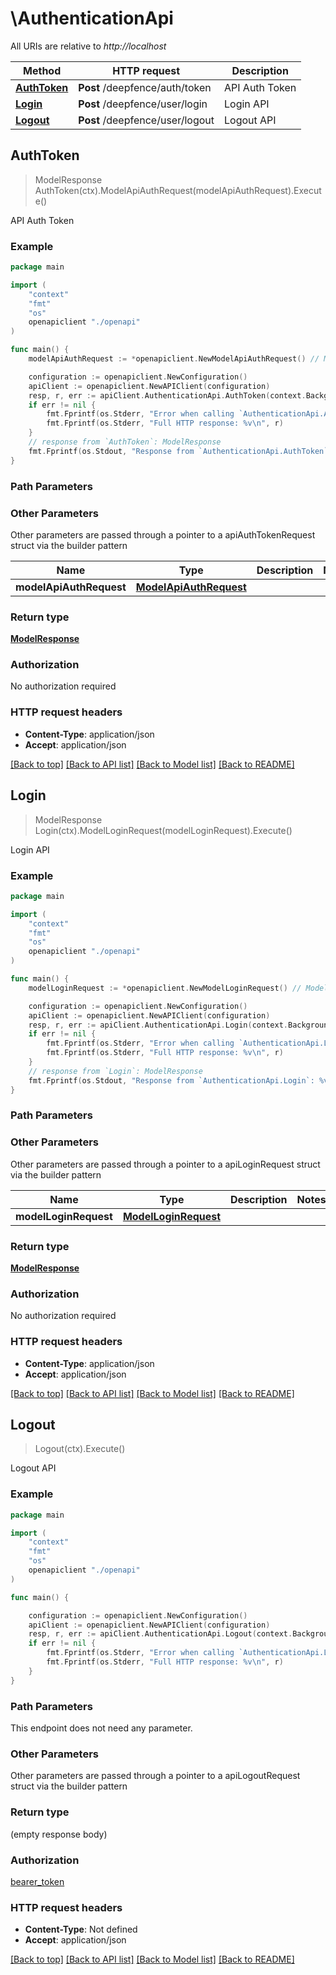 # \AuthenticationApi

All URIs are relative to *http://localhost*

Method | HTTP request | Description
------------- | ------------- | -------------
[**AuthToken**](AuthenticationApi.md#AuthToken) | **Post** /deepfence/auth/token | API Auth Token
[**Login**](AuthenticationApi.md#Login) | **Post** /deepfence/user/login | Login API
[**Logout**](AuthenticationApi.md#Logout) | **Post** /deepfence/user/logout | Logout API



## AuthToken

> ModelResponse AuthToken(ctx).ModelApiAuthRequest(modelApiAuthRequest).Execute()

API Auth Token



### Example

```go
package main

import (
    "context"
    "fmt"
    "os"
    openapiclient "./openapi"
)

func main() {
    modelApiAuthRequest := *openapiclient.NewModelApiAuthRequest() // ModelApiAuthRequest |  (optional)

    configuration := openapiclient.NewConfiguration()
    apiClient := openapiclient.NewAPIClient(configuration)
    resp, r, err := apiClient.AuthenticationApi.AuthToken(context.Background()).ModelApiAuthRequest(modelApiAuthRequest).Execute()
    if err != nil {
        fmt.Fprintf(os.Stderr, "Error when calling `AuthenticationApi.AuthToken``: %v\n", err)
        fmt.Fprintf(os.Stderr, "Full HTTP response: %v\n", r)
    }
    // response from `AuthToken`: ModelResponse
    fmt.Fprintf(os.Stdout, "Response from `AuthenticationApi.AuthToken`: %v\n", resp)
}
```

### Path Parameters



### Other Parameters

Other parameters are passed through a pointer to a apiAuthTokenRequest struct via the builder pattern


Name | Type | Description  | Notes
------------- | ------------- | ------------- | -------------
 **modelApiAuthRequest** | [**ModelApiAuthRequest**](ModelApiAuthRequest.md) |  | 

### Return type

[**ModelResponse**](ModelResponse.md)

### Authorization

No authorization required

### HTTP request headers

- **Content-Type**: application/json
- **Accept**: application/json

[[Back to top]](#) [[Back to API list]](../README.md#documentation-for-api-endpoints)
[[Back to Model list]](../README.md#documentation-for-models)
[[Back to README]](../README.md)


## Login

> ModelResponse Login(ctx).ModelLoginRequest(modelLoginRequest).Execute()

Login API



### Example

```go
package main

import (
    "context"
    "fmt"
    "os"
    openapiclient "./openapi"
)

func main() {
    modelLoginRequest := *openapiclient.NewModelLoginRequest() // ModelLoginRequest |  (optional)

    configuration := openapiclient.NewConfiguration()
    apiClient := openapiclient.NewAPIClient(configuration)
    resp, r, err := apiClient.AuthenticationApi.Login(context.Background()).ModelLoginRequest(modelLoginRequest).Execute()
    if err != nil {
        fmt.Fprintf(os.Stderr, "Error when calling `AuthenticationApi.Login``: %v\n", err)
        fmt.Fprintf(os.Stderr, "Full HTTP response: %v\n", r)
    }
    // response from `Login`: ModelResponse
    fmt.Fprintf(os.Stdout, "Response from `AuthenticationApi.Login`: %v\n", resp)
}
```

### Path Parameters



### Other Parameters

Other parameters are passed through a pointer to a apiLoginRequest struct via the builder pattern


Name | Type | Description  | Notes
------------- | ------------- | ------------- | -------------
 **modelLoginRequest** | [**ModelLoginRequest**](ModelLoginRequest.md) |  | 

### Return type

[**ModelResponse**](ModelResponse.md)

### Authorization

No authorization required

### HTTP request headers

- **Content-Type**: application/json
- **Accept**: application/json

[[Back to top]](#) [[Back to API list]](../README.md#documentation-for-api-endpoints)
[[Back to Model list]](../README.md#documentation-for-models)
[[Back to README]](../README.md)


## Logout

> Logout(ctx).Execute()

Logout API



### Example

```go
package main

import (
    "context"
    "fmt"
    "os"
    openapiclient "./openapi"
)

func main() {

    configuration := openapiclient.NewConfiguration()
    apiClient := openapiclient.NewAPIClient(configuration)
    resp, r, err := apiClient.AuthenticationApi.Logout(context.Background()).Execute()
    if err != nil {
        fmt.Fprintf(os.Stderr, "Error when calling `AuthenticationApi.Logout``: %v\n", err)
        fmt.Fprintf(os.Stderr, "Full HTTP response: %v\n", r)
    }
}
```

### Path Parameters

This endpoint does not need any parameter.

### Other Parameters

Other parameters are passed through a pointer to a apiLogoutRequest struct via the builder pattern


### Return type

 (empty response body)

### Authorization

[bearer_token](../README.md#bearer_token)

### HTTP request headers

- **Content-Type**: Not defined
- **Accept**: application/json

[[Back to top]](#) [[Back to API list]](../README.md#documentation-for-api-endpoints)
[[Back to Model list]](../README.md#documentation-for-models)
[[Back to README]](../README.md)

